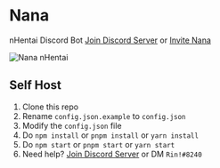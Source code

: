 # Nana

nHentai Discord Bot
[Join Discord Server](https://discord.gg/X3yeKgN) or [Invite Nana](https://discordapp.com/oauth2/authorize?client_id=583372268923518977&scope=bot&permissions=388160)

![Nana nHentai](https://cdn.discordapp.com/avatars/583372268923518977/2a38ef97ff60729ec79c5857ec0f8e5f.png?size=2048)

## Self Host
1. Clone this repo
2. Rename `config.json.example` to `config.json`
3. Modify the `config.json` file
4. Do `npm install` or `pnpm install` or `yarn install`
5. Do `npm start` or `pnpm start` or `yarn start`
6. Need help? [Join Discord Server](https://discord.gg/X3yeKgN) or DM `Rin!#8240`
